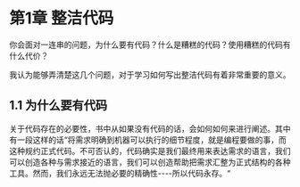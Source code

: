 # 第1章 整洁代码

你会面对一连串的问题，为什么要有代码？什么是糟糕的代码？使用糟糕的代码有什么代价？

我认为能够弄清楚这几个问题，对于学习如何写出整洁代码有着非常重要的意义。

## 1.1 为什么要有代码

关于代码存在的必要性，书中从如果没有代码的话，会如何如何来进行阐述。其中有一段这样的话“将需求明确到机器可以执行的细节程度，就是编程要做的事，而这种规约正式代码。不可否认的，代码确实是我们最终用来表达需求的语言，我们可以创造各种与需求接近的语言，我们可以创造帮助把需求汇整为正式结构的各种工具。然而，我们永远无法抛必要的精确性----所以代码永存。“



